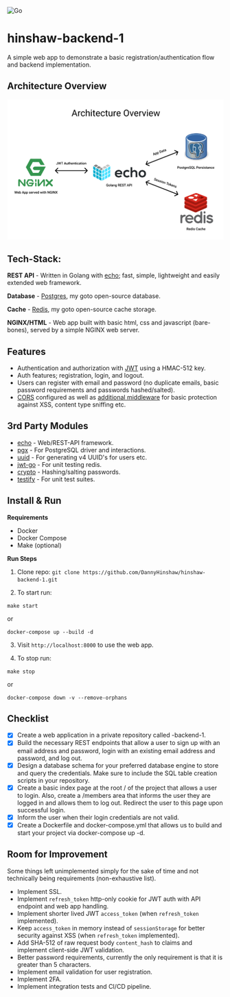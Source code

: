 ![Go](https://github.com/DannyHinshaw/hinshaw-backend-1/workflows/Go/badge.svg)

# hinshaw-backend-1

A simple web app to demonstrate a basic registration/authentication flow and backend implementation.


## Architecture Overview

![Architecture Image](https://raw.githubusercontent.com/DannyHinshaw/hinshaw-backend-1/main/.github/images/architecture-overview.png)


## Tech-Stack:

**REST API** - Written in Golang with [echo](https://echo.labstack.com/); fast, simple, lightweight and easily extended web framework.

**Database** - [Postgres](https://www.postgresql.org/), my goto open-source database.

**Cache** - [Redis](https://redis.io/), my goto open-source cache storage.

**NGINX/HTML** - Web app built with basic html, css and javascript (bare-bones), served by a simple NGINX web server.


## Features

- Authentication and authorization with [JWT](https://jwt.io/) using a HMAC-512 key.
- Auth features; registration, login, and logout.
- Users can register with email and password (no duplicate emails, basic password requirements and passwords hashed/salted).
- [CORS](https://echo.labstack.com/middleware/cors) configured as well as [additional middleware](https://echo.labstack.com/middleware/secure) 
for basic protection against XSS, content type sniffing etc.

## 3rd Party Modules

- [echo](https://github.com/labstack/echo) - Web/REST-API framework.
- [pgx](https://github.com/jackc/pgx) - For PostgreSQL driver and interactions.
- [uuid](https://github.com/satori/go.uuid) - For generating v4 UUID's for users etc.
- [jwt-go](https://github.com/alicebob/miniredis) - For unit testing redis.
- [crypto](https://golang.org/x/crypto) - Hashing/salting passwords.
- [testify](https://github.com/stretchr/testify) - For unit test suites.


## Install & Run

**Requirements**

- Docker
- Docker Compose
- Make (optional)

**Run Steps**

1. Clone repo: `git clone https://github.com/DannyHinshaw/hinshaw-backend-1.git`

2. To start run:
```shell script
make start
```

or

```shell script
docker-compose up --build -d
```

3. Visit `http://localhost:8000` to use the web app.

4. To stop run: 
```shell script
make stop
```

or

```shell script
docker-compose down -v --remove-orphans
```

## Checklist

- [x] Create a web application in a private repository called <lastname>-backend-1.
- [x] Build the necessary REST endpoints that allow a user to sign up with an email address and password, login with an existing email address and password, and log out.
- [x] Design a database schema for your preferred database engine to store and query the credentials. Make sure to include the SQL table creation scripts in your repository.
- [x] Create a basic index page at the root / of the project that allows a user to login.
Also, create a /members area that informs the user they are logged in and allows them to log out. Redirect the user to this page upon successful login.
- [x] Inform the user when their login credentials are not valid.
- [x] Create a Dockerfile and docker-compose.yml that allows us to build and start your project via docker-compose up -d.

## Room for Improvement

Some things left unimplemented simply for the sake of time and not technically being requirements (non-exhaustive list).

- Implement SSL.
- Implement `refresh_token` http-only cookie for JWT auth with API endpoint and web app handling.
- Implement shorter lived JWT `access_token` (when `refresh_token` implemented).
- Keep `access_token` in memory instead of `sessionStorage` for better security against XSS (when `refresh_token` implemented).
- Add SHA-512 of raw request body `content_hash` to claims and implement client-side JWT validation.
- Better password requirements, currently the only requirement is that it is greater than 5 characters.
- Implement email validation for user registration.
- Implement 2FA.
- Implement integration tests and CI/CD pipeline.
